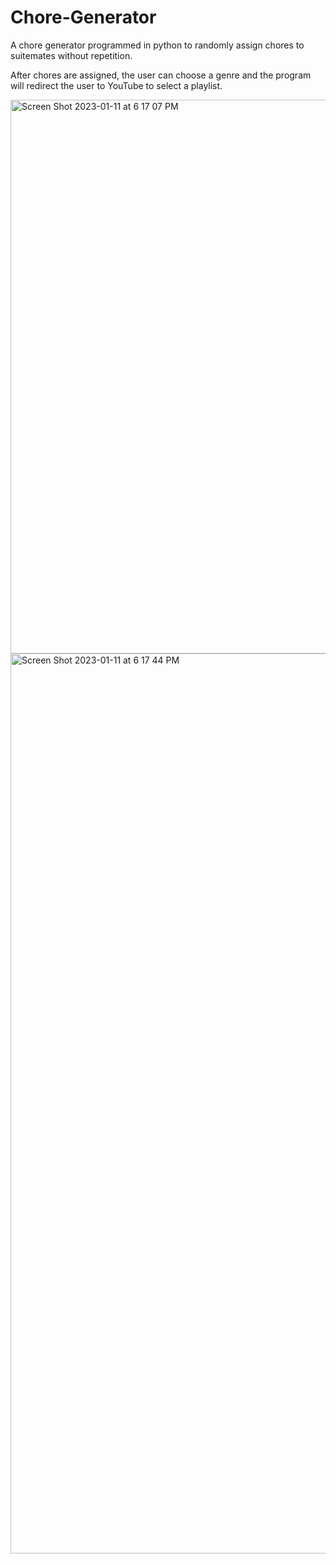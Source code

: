 # Chore-Generator

A chore generator programmed in python to randomly assign chores to suitemates without repetition.

After chores are assigned, the user can choose a genre and the program will redirect the user to YouTube to select a playlist.

<img width="886" alt="Screen Shot 2023-01-11 at 6 17 07 PM" src="https://user-images.githubusercontent.com/83388074/211939440-64b8f2a7-979e-4a21-bd60-2a9a448a6dff.png">

<img width="1440" alt="Screen Shot 2023-01-11 at 6 17 44 PM" src="https://user-images.githubusercontent.com/83388074/211939584-31d5a9bd-2441-4cd2-93d8-c5f6e209b70f.png">
